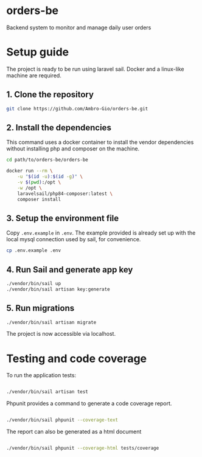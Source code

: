 # orders-be
Backend system to monitor and manage daily user orders

# Setup guide

The project is ready to be run using laravel sail. Docker and a linux-like machine are required.

## 1. Clone the repository

```bash
git clone https://github.com/Ambro-Gio/orders-be.git
```

## 2. Install the dependencies

This command uses a docker container to install the vendor dependencies without installing php and composer on the machine.

```bash
cd path/to/orders-be/orders-be

docker run --rm \
    -u "$(id -u):$(id -g)" \
    -v $(pwd):/opt \
    -w /opt \
    laravelsail/php84-composer:latest \
    composer install
```

## 3. Setup the environment file

Copy `.env.example` in `.env`. The example provided is already set up with the local mysql connection used by sail, for convenience.

```bash
cp .env.example .env
```

## 4. Run Sail and generate app key

```bash
./vendor/bin/sail up
./vendor/bin/sail artisan key:generate
```

## 5. Run migrations

```bash
./vendor/bin/sail artisan migrate
```

The project is now accessible via localhost.

# Testing and code coverage

To run the application tests:

```bash

./vendor/bin/sail artisan test

```

Phpunit provides a command to generate a code coverage report.

```bash

./vendor/bin/sail phpunit --coverage-text

```

The report can also be generated as a html document

```bash

./vendor/bin/sail phpunit --coverage-html tests/coverage

```